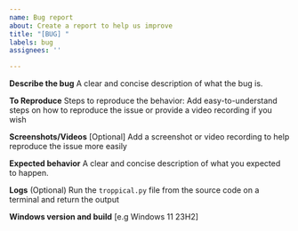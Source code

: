 ```yaml
---
name: Bug report
about: Create a report to help us improve
title: "[BUG] "
labels: bug
assignees: ''

---
```


**Describe the bug**
A clear and concise description of what the bug is.

**To Reproduce**
Steps to reproduce the behavior:
Add easy-to-understand steps on how to reproduce the issue or provide a video recording if you wish

**Screenshots/Videos**
[Optional] Add a screenshot or video recording to help reproduce the issue more easily


**Expected behavior**
A clear and concise description of what you expected to happen.

**Logs**
(Optional) Run the `troppical.py` file from the source code on a terminal and return the output

**Windows version and build**
[e.g Windows 11 23H2]
